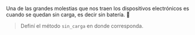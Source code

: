 Una de las grandes molestias que nos traen los dispositivos electrónicos es cuando se quedan sin carga, es decir sin batería. :battery:


> Definí el método `sin_carga` en donde corresponda.